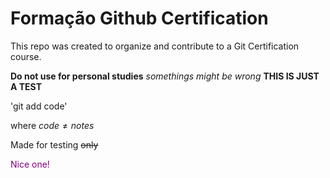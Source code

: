 # Formação Github Certification

This repo was created to organize and contribute to a Git Certification course. 

**Do not use for personal studies** *somethings might be wrong* **THIS IS JUST A TEST**

'git add code'

where $code \ne notes$

Made for testing ~~only~~

<span style="color: purple">Nice one!</span>
